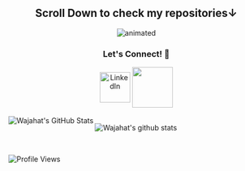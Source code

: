 <h2 align="center"> Scroll Down to check my repositories↓</h2>
<p align="center">
  <img src="https://github.com/wajahat1064/wajahat1064/blob/main/portfolio_ww.gif" alt="animated" />
</p>
<div align = "center">
 <h3 align="center" >Let's Connect! 🔗 </h3>
<a href="https://www.linkedin.com/in/wajahat-waheed/"><img align="center" src="https://www.flaticon.com/svg/static/icons/svg/185/185964.svg" alt="LinkedIn" width="60" margin="10"/></a>
<a href="mailto:waheed@pnw.edu"><img align="center" src="https://img.icons8.com/clouds/100/000000/gmail.png" width="80" margin="10"/></a>
</div>


<br/>  

<img align="left" display="block" alt="Wajahat's GitHub Stats" src="https://github-readme-stats.codestackr.vercel.app/api?username=wajahat1064&theme=tokyonight&show_icons=true&hide_border=true" />


![Wajahat's github stats](https://github-readme-stats.vercel.app/api/top-langs/?username=wajahat1064&layout=compact&card_width=300&card_height=150&theme=tokyonight)

<br />

<p> <img src="https://komarev.com/ghpvc/?username=wajahat1064&label=Views&color=blue&style=plastic" alt="Profile Views" /> </p>
<br />



<!--
**wajahat1064/wajahat1064** is a ✨ _special_ ✨ repository because its `README.md` (this file) appears on your GitHub profile.



Here are some ideas to get you started:

- 🔭 I’m currently working on ...
- 🌱 I’m currently learning ...
- 👯 I’m looking to collaborate on ...
- 🤔 I’m looking for help with ...
- 💬 Ask me about ...
- 📫 How to reach me: ...
- 😄 Pronouns: ...
- ⚡ Fun fact: ...
-->
